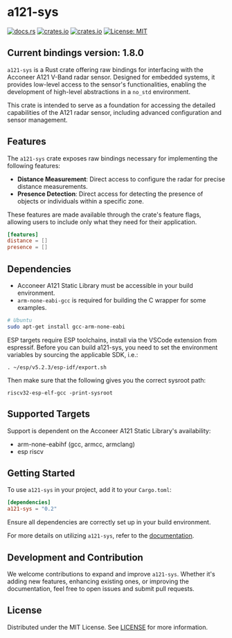 # a121-sys

[![docs.rs](https://docs.rs/a121-sys/badge.svg)](https://docs.rs/a121-sys)
[![crates.io](https://img.shields.io/crates/v/a121-sys.svg)](https://crates.io/crates/a121-sys)
[![crates.io](https://img.shields.io/crates/d/a121-sys.svg)](https://crates.io/crates/a121-sys)
[![License: MIT](https://img.shields.io/badge/License-MIT-yellow.svg)](https://opensource.org/licenses/MIT)

## Current bindings version: 1.8.0


`a121-sys` is a Rust crate offering raw bindings for interfacing with the Acconeer A121 V-Band radar sensor. Designed for embedded systems, it provides low-level access to the sensor's functionalities, enabling the development of high-level abstractions in a `no_std` environment.

This crate is intended to serve as a foundation for accessing the detailed capabilities of the A121 radar sensor, including advanced configuration and sensor management.

## Features

The `a121-sys` crate exposes raw bindings necessary for implementing the following features:

- **Distance Measurement**: Direct access to configure the radar for precise distance measurements.
- **Presence Detection**: Direct access for detecting the presence of objects or individuals within a specific zone.

These features are made available through the crate's feature flags, allowing users to include only what they need for their application.

```toml
[features]
distance = []
presence = []
```

## Dependencies

- Acconeer A121 Static Library must be accessible in your build environment.
- `arm-none-eabi-gcc` is required for building the C wrapper for some examples.

```bash
# Ubuntu
sudo apt-get install gcc-arm-none-eabi
```

ESP targets require ESP toolchains, install via the VSCode extension from espressif.
Before you can build a121-sys, you need to set the environment variables by sourcing the applicable SDK, i.e.:
```
. ~/esp/v5.2.3/esp-idf/export.sh
```
Then make sure that the following gives you the correct sysroot path:
```
riscv32-esp-elf-gcc -print-sysroot
```

## Supported Targets

Support is dependent on the Acconeer A121 Static Library's availability:

- arm-none-eabihf (gcc, armcc, armclang)
- esp riscv

## Getting Started

To use `a121-sys` in your project, add it to your `Cargo.toml`:

```toml
[dependencies]
a121-sys = "0.2"
```

Ensure all dependencies are correctly set up in your build environment.

For more details on utilizing `a121-sys`, refer to the [documentation](https://docs.rs/a121-sys).

## Development and Contribution

We welcome contributions to expand and improve `a121-sys`. Whether it's adding new features, enhancing existing ones, or improving the documentation, feel free to open issues and submit pull requests.

## License

Distributed under the MIT License. See [LICENSE](https://github.com/Ragarnoy/a121-rs/LICENSE) for more information.
